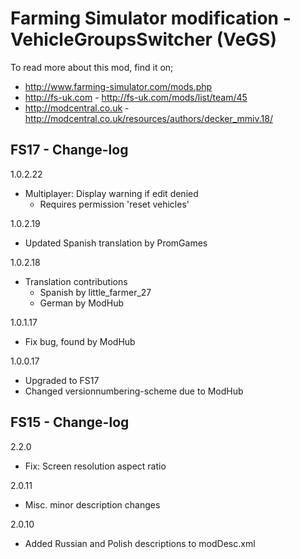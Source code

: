 # Farming Simulator modification - VehicleGroupsSwitcher (VeGS)

To read more about this mod, find it on;
- http://www.farming-simulator.com/mods.php
- http://fs-uk.com - http://fs-uk.com/mods/list/team/45
- http://modcentral.co.uk - http://modcentral.co.uk/resources/authors/decker_mmiv.18/


## FS17 - Change-log
1.0.2.22
- Multiplayer: Display warning if edit denied
  - Requires permission 'reset vehicles'

1.0.2.19
- Updated Spanish translation by PromGames

1.0.2.18
- Translation contributions
  - Spanish by little_farmer_27
  - German by ModHub

1.0.1.17
- Fix bug, found by ModHub

1.0.0.17
- Upgraded to FS17
- Changed versionnumbering-scheme due to ModHub


## FS15 - Change-log
2.2.0
- Fix: Screen resolution aspect ratio

2.0.11
- Misc. minor description changes

2.0.10
- Added Russian and Polish descriptions to modDesc.xml
